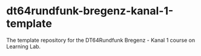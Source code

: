 # dt64rundfunk-bregenz-kanal-1-template
The template repository for the DT64Rundfunk Bregenz - Kanal 1 course on Learning Lab.
